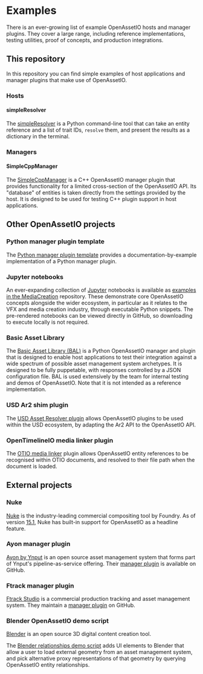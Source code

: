 # Examples

There is an ever-growing list of example OpenAssetIO hosts and manager
plugins. They cover a large range, including reference implementations,
testing utilities, proof of concepts, and production integrations.

## This repository

In this repository you can find simple examples of host applications
and manager plugins that make use of OpenAssetIO.

### Hosts

#### simpleResolver

The [simpleResolver](host/simpleResolver/README.md) is a Python
command-line tool that can take an entity reference and a list of
trait IDs, `resolve` them, and present the results as a dictionary
in the terminal.

### Managers

#### SimpleCppManager

The [SimpleCppManager](manager/SimpleCppManager/README.md) is a C++
OpenAssetIO manager plugin that provides functionality for a limited
cross-section of the OpenAssetIO API. Its "database" of entities is
taken directly from the settings provided by the host. It is designed to
be used for testing C++ plugin support in host applications.

## Other OpenAssetIO projects

### Python manager plugin template

The [Python manager plugin template](https://github.com/OpenAssetIO/Template-OpenAssetIO-Manager-Python)
provides a documentation-by-example implementation of a Python manager
plugin.

### Jupyter notebooks

An ever-expanding collection of [Jupyter](https://jupyter.org/)
notebooks is available as
[examples in the MediaCreation](https://github.com/OpenAssetIO/OpenAssetIO-MediaCreation/tree/main/examples)
repository. These demonstrate core OpenAssetIO concepts alongside the
wider ecosystem, in particular as it relates to the VFX and media
creation industry, through executable Python snippets. The pre-rendered
notebooks can be viewed directly in GitHub, so downloading to execute
locally is not required.

### Basic Asset Library

The [Basic Asset Library
(BAL)](https://github.com/OpenAssetIO/OpenAssetIO-Manager-BAL) is a
Python OpenAssetIO manager and plugin that is designed to enable host
applications to test their integration against a wide spectrum of
possible asset management system archetypes. It is designed to be fully
puppetable, with responses controlled by a JSON configuration file. BAL
is used extensively by the team for internal testing and demos of
OpenAssetIO. Note that it is not intended as a reference implementation.

### USD Ar2 shim plugin

The [USD Asset Resolver plugin](https://github.com/OpenAssetIO/usdOpenAssetIOResolver#readme)
allows OpenAssetIO plugins to be used within the USD ecosystem, by
adapting the Ar2 API to the OpenAssetIO API.

### OpenTimelineIO media linker plugin

The [OTIO media linker](https://github.com/OpenAssetIO/otio-openassetio)
plugin allows OpenAssetIO entity references to be recognised within
OTIO documents, and resolved to their file path when the document is
loaded.

## External projects

### Nuke

[Nuke](https://www.foundry.com/products/nuke-family/nuke) is the
industry-leading commercial compositing tool by Foundry. As of
version [15.1](https://campaigns.foundry.com/products/nuke-family/whats-new),
Nuke has built-in support for OpenAssetIO as a headline feature.

### Ayon manager plugin

[Ayon by Ynput](https://ynput.io/ayon/) is an open source asset
management system that forms part of Ynput's pipeline-as-service
offering. Their
[manager plugin](https://github.com/ynput/ayon-openassetio-manager-plugin)
is available on GitHub.

### Ftrack manager plugin

[Ftrack Studio](https://www.ftrack.com/en/studio) is a commercial
production tracking and asset management system. They maintain a
[manager plugin](https://github.com/ftrackhq/ftrack-openassetio-manager)
on GitHub.

### Blender OpenAssetIO demo script

[Blender](https://www.blender.org/) is an open source 3D digital content
creation tool.

The [Blender relationships demo script](https://github.com/elliotcmorris/openassetio-relationships-blender)
adds UI elements to Blender that allow a user to load external geometry
from an asset management system, and pick alternative proxy
representations of that geometry by querying OpenAssetIO entity
relationships.
